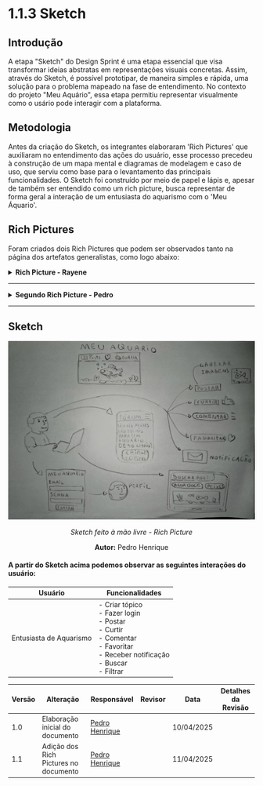 # 1.1.3 Sketch

## Introdução
A etapa "Sketch" do Design Sprint é uma etapa essencial que visa transformar ideias abstratas em representações visuais concretas. Assim, através do Sketch, é possível prototipar, de maneira simples e rápida, uma solução para o problema mapeado na fase de entendimento. No contexto do projeto "Meu Aquário", essa etapa permitiu representar visualmente como o usário pode interagir com a plataforma. 

## Metodologia
Antes da criação do Sketch, os integrantes elaboraram 'Rich Pictures' que auxiliaram no entendimento das ações do usuário, esse processo precedeu à construção de um mapa mental e  diagramas de modelagem e caso de uso, que serviu como base para o levantamento das principais funcionalidades. O Sketch foi construído por meio de papel e lápis e, apesar de também ser entendido como um rich picture, busca representar de forma geral a interação de um entusiasta do aquarismo com o 'Meu Áquario'.

## Rich Pictures

Foram criados dois Rich Pictures que podem ser observados tanto na página dos artefatos generalistas, como logo abaixo: 

<details>
  <summary><b>Rich Picture - Rayene</b></summary>
  <p align="center">
    <img src="Base/assets/MeuAquario.png" width="800px" alt="Rich Picture do projeto Meu Aquário">
  </p>
  <p align="center"><em>Imagem 1 – Rich Picture </em></p>
  <p align="center"><strong>Autor:</strong> Rayene Almeida</p>
</details>

---

<details>
  <summary><b>Segundo Rich Picture - Pedro </b></summary>
  <p align="center">
    <img src="Base/assets/RichPicture2.png" width="800px" alt="Segundo Rich Picture do projeto Meu Aquário">
  </p>
  <p align="center"><em>Imagem 2 – Rich Picture </em></p>
  <p align="center"><strong>Autor:</strong> Pedro Henrique</p>
</details>

---

## Sketch 

![Sketch](assets/Sketch.png)
<p align="center"><em> Sketch feito à mão livre - Rich Picture </em></p>
<p align="center"><strong>Autor:</strong> Pedro Henrique</p>

#### A partir do Sketch acima podemos observar as seguintes interações do usuário:

| Usuário        | Funcionalidades                                                  |
|----------------|------------------------------------------------------------------|
| Entusiasta de Aquarismo      | - Criar tópico <br> - Fazer login <br> - Postar <br> - Curtir <br> - Comentar <br> - Favoritar <br> - Receber notificação <br> - Buscar <br> - Filtrar |

| Versão | Alteração| Responsável     | Revisor | Data       | Detalhes da Revisão   |
|--------|--|-----------------|---------|------------|-----------|
| 1.0    | Elaboração inicial do documento    | [Pedro Henrique](https://github.com/PedroHhenriq) |    | 10/04/2025 |  |
| 1.1    | Adição dos Rich Pictures no documento    | [Pedro Henrique](https://github.com/PedroHhenriq) |    | 11/04/2025 |  |
